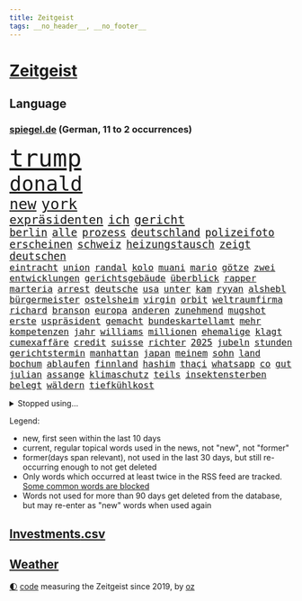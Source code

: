 ```yaml
---
title: Zeitgeist
tags: __no_header__, __no_footer__
---
```


# [Zeitgeist](https://oliz.io/zeitgeist/)

## Language

<h3><a href="https://www.spiegel.de" target="_blank">spiegel.de</a> (German, 11 to 2 occurrences)</h3>
<p style="font-family:monospace">
<span style="font-size:32pt"><a href="news_links.html#trump" class="current">trump</a></span>
<br>
<span style="font-size:27pt"><a href="news_links.html#donald" class="current">donald</a></span>
<br>
<span style="font-size:20pt"><a href="news_links.html#new" class="current">new</a></span>
<span style="font-size:20pt"><a href="news_links.html#york" class="current">york</a></span>
<br>
<span style="font-size:16pt"><a href="news_links.html#expräsidenten" class="current">expräsidenten</a></span>
<span style="font-size:16pt"><a href="news_links.html#ich" class="current">ich</a></span>
<span style="font-size:16pt"><a href="news_links.html#gericht" class="current">gericht</a></span>
<br>
<span style="font-size:14pt"><a href="news_links.html#berlin" class="current">berlin</a></span>
<span style="font-size:14pt"><a href="news_links.html#alle" class="current">alle</a></span>
<span style="font-size:14pt"><a href="news_links.html#prozess" class="current">prozess</a></span>
<span style="font-size:14pt"><a href="news_links.html#deutschland" class="current">deutschland</a></span>
<span style="font-size:14pt"><a href="news_links.html#polizeifoto" class="new">polizeifoto</a></span>
<span style="font-size:14pt"><a href="news_links.html#erscheinen" class="current">erscheinen</a></span>
<span style="font-size:14pt"><a href="news_links.html#schweiz" class="current">schweiz</a></span>
<span style="font-size:14pt"><a href="news_links.html#heizungstausch" class="new">heizungstausch</a></span>
<span style="font-size:14pt"><a href="news_links.html#zeigt" class="current">zeigt</a></span>
<span style="font-size:14pt"><a href="news_links.html#deutschen" class="current">deutschen</a></span>
<br>
<span style="font-size:12pt"><a href="news_links.html#eintracht" class="current">eintracht</a></span>
<span style="font-size:12pt"><a href="news_links.html#union" class="current">union</a></span>
<span style="font-size:12pt"><a href="news_links.html#randal" class="new">randal</a></span>
<span style="font-size:12pt"><a href="news_links.html#kolo" class="new">kolo</a></span>
<span style="font-size:12pt"><a href="news_links.html#muani" class="new">muani</a></span>
<span style="font-size:12pt"><a href="news_links.html#mario" class="current">mario</a></span>
<span style="font-size:12pt"><a href="news_links.html#götze" class="new">götze</a></span>
<span style="font-size:12pt"><a href="news_links.html#zwei" class="current">zwei</a></span>
<span style="font-size:12pt"><a href="news_links.html#entwicklungen" class="current">entwicklungen</a></span>
<span style="font-size:12pt"><a href="news_links.html#gerichtsgebäude" class="new">gerichtsgebäude</a></span>
<span style="font-size:12pt"><a href="news_links.html#überblick" class="current">überblick</a></span>
<span style="font-size:12pt"><a href="news_links.html#rapper" class="current">rapper</a></span>
<span style="font-size:12pt"><a href="news_links.html#marteria" class="new">marteria</a></span>
<span style="font-size:12pt"><a href="news_links.html#arrest" class="new">arrest</a></span>
<span style="font-size:12pt"><a href="news_links.html#deutsche" class="current">deutsche</a></span>
<span style="font-size:12pt"><a href="news_links.html#usa" class="current">usa</a></span>
<span style="font-size:12pt"><a href="news_links.html#unter" class="current">unter</a></span>
<span style="font-size:12pt"><a href="news_links.html#kam" class="current">kam</a></span>
<span style="font-size:12pt"><a href="news_links.html#ryyan" class="new">ryyan</a></span>
<span style="font-size:12pt"><a href="news_links.html#alshebl" class="new">alshebl</a></span>
<span style="font-size:12pt"><a href="news_links.html#bürgermeister" class="current">bürgermeister</a></span>
<span style="font-size:12pt"><a href="news_links.html#ostelsheim" class="new">ostelsheim</a></span>
<span style="font-size:12pt"><a href="news_links.html#virgin" class="current">virgin</a></span>
<span style="font-size:12pt"><a href="news_links.html#orbit" class="current">orbit</a></span>
<span style="font-size:12pt"><a href="news_links.html#weltraumfirma" class="new">weltraumfirma</a></span>
<span style="font-size:12pt"><a href="news_links.html#richard" class="current">richard</a></span>
<span style="font-size:12pt"><a href="news_links.html#branson" class="new">branson</a></span>
<span style="font-size:12pt"><a href="news_links.html#europa" class="current">europa</a></span>
<span style="font-size:12pt"><a href="news_links.html#anderen" class="current">anderen</a></span>
<span style="font-size:12pt"><a href="news_links.html#zunehmend" class="current">zunehmend</a></span>
<span style="font-size:12pt"><a href="news_links.html#mugshot" class="new">mugshot</a></span>
<span style="font-size:12pt"><a href="news_links.html#erste" class="current">erste</a></span>
<span style="font-size:12pt"><a href="news_links.html#uspräsident" class="current">uspräsident</a></span>
<span style="font-size:12pt"><a href="news_links.html#gemacht" class="current">gemacht</a></span>
<span style="font-size:12pt"><a href="news_links.html#bundeskartellamt" class="current">bundeskartellamt</a></span>
<span style="font-size:12pt"><a href="news_links.html#mehr" class="current">mehr</a></span>
<span style="font-size:12pt"><a href="news_links.html#kompetenzen" class="current">kompetenzen</a></span>
<span style="font-size:12pt"><a href="news_links.html#jahr" class="current">jahr</a></span>
<span style="font-size:12pt"><a href="news_links.html#williams" class="current">williams</a></span>
<span style="font-size:12pt"><a href="news_links.html#millionen" class="current">millionen</a></span>
<span style="font-size:12pt"><a href="news_links.html#ehemalige" class="current">ehemalige</a></span>
<span style="font-size:12pt"><a href="news_links.html#klagt" class="current">klagt</a></span>
<span style="font-size:12pt"><a href="news_links.html#cumexaffäre" class="new">cumexaffäre</a></span>
<span style="font-size:12pt"><a href="news_links.html#credit" class="current">credit</a></span>
<span style="font-size:12pt"><a href="news_links.html#suisse" class="current">suisse</a></span>
<span style="font-size:12pt"><a href="news_links.html#richter" class="current">richter</a></span>
<span style="font-size:12pt"><a href="news_links.html#2025" class="current">2025</a></span>
<span style="font-size:12pt"><a href="news_links.html#jubeln" class="current">jubeln</a></span>
<span style="font-size:12pt"><a href="news_links.html#stunden" class="current">stunden</a></span>
<span style="font-size:12pt"><a href="news_links.html#gerichtstermin" class="new">gerichtstermin</a></span>
<span style="font-size:12pt"><a href="news_links.html#manhattan" class="current">manhattan</a></span>
<span style="font-size:12pt"><a href="news_links.html#japan" class="current">japan</a></span>
<span style="font-size:12pt"><a href="news_links.html#meinem" class="current">meinem</a></span>
<span style="font-size:12pt"><a href="news_links.html#sohn" class="current">sohn</a></span>
<span style="font-size:12pt"><a href="news_links.html#land" class="current">land</a></span>
<span style="font-size:12pt"><a href="news_links.html#bochum" class="current">bochum</a></span>
<span style="font-size:12pt"><a href="news_links.html#ablaufen" class="current">ablaufen</a></span>
<span style="font-size:12pt"><a href="news_links.html#finnland" class="current">finnland</a></span>
<span style="font-size:12pt"><a href="news_links.html#hashim" class="new">hashim</a></span>
<span style="font-size:12pt"><a href="news_links.html#thaçi" class="new">thaçi</a></span>
<span style="font-size:12pt"><a href="news_links.html#whatsapp" class="current">whatsapp</a></span>
<span style="font-size:12pt"><a href="news_links.html#co" class="current">co</a></span>
<span style="font-size:12pt"><a href="news_links.html#gut" class="current">gut</a></span>
<span style="font-size:12pt"><a href="news_links.html#julian" class="current">julian</a></span>
<span style="font-size:12pt"><a href="news_links.html#assange" class="new">assange</a></span>
<span style="font-size:12pt"><a href="news_links.html#klimaschutz" class="current">klimaschutz</a></span>
<span style="font-size:12pt"><a href="news_links.html#teils" class="current">teils</a></span>
<span style="font-size:12pt"><a href="news_links.html#insektensterben" class="new">insektensterben</a></span>
<span style="font-size:12pt"><a href="news_links.html#belegt" class="current">belegt</a></span>
<span style="font-size:12pt"><a href="news_links.html#wäldern" class="new">wäldern</a></span>
<span style="font-size:12pt"><a href="news_links.html#tiefkühlkost" class="new">tiefkühlkost</a></span>
</p>
<details>
<summary>Stopped using...</summary>
<p class="former" style="font-size:12pt">
rote(894) steigenden(894) aufmerksamkeit(893) beobachten(893) freien(893) innenminister(893) konzerne(893) konfrontiert(892) myanmar(892) rechtsextreme(892) bundesrepublik(891) coronamaßnahmen(891) diktator(891) einwohner(891) endet(891) gemeinden(891) nazis(891) terroristen(891) apple(890) fbi(890) gerechtigkeit(890) höher(890) besitzer(889) elektroauto(889) planeten(889) präsidentschaftswahl(889) öfter(889) bayerische(888) legendären(888) minute(888) reiche(888) unerwartet(888) verriet(888) abstimmen(887) bilden(887) bloß(887) einführen(887) fahrzeuge(887) kontrolliert(887) maskenpflicht(887) november(887) polens(887) privaten(887) bundestagswahl(886) denkt(886) gebraucht(886) san(886) bmw(885) maß(885) niederländische(885) ringt(885) schlug(885) verkündet(885) big(884) diplomaten(884) entdeckung(884) halle(884) herzogin(884) kamera(884) miteinander(884) nigeria(884) niveau(884) standort(884) feuerwehrleute(883) kandidaten(883) rettet(883) selben(883) fahrt(882) gastgeber(882) joachim(882) kochen(882) reißt(882) 3(881) lebte(881) premiere(881) schmidt(881) verhängen(881) warf(881) wären(881) sendet(880) wofür(880) aktiv(879) sichergestellt(879) verkaufen(879) 45(878) park(878) wende(878) flüchtlingen(877) genauso(877) null(877) potsdam(877) tödlich(877) bedeutung(876) stadion(876) ordnung(875) einnahmen(874) produzieren(874) feld(873) form(873) distanziert(872) gefangene(872) meinen(872) tragödie(872) aufhalten(871) vieles(871) außerhalb(870) dich(870) kate(870) spanische(870) aufarbeitung(869) mehrerer(869) echten(868) einiger(868) abgelehnt(866) vorne(865) bob(864) enttäuschung(863) istanbul(863) müsste(863) stress(863) beitrag(862) popstar(860) automatisch(859) bester(859) cduchef(859) entschuldigung(859) flagge(857) bundesnetzagentur(854) hinweis(853) 36(852) uhaft(849) erhöhen(843) ursprünglich(840) weltmeisterschaft(835) leiter(809) westliche(781) milliardär(776) gemüse(772) verlusten(754) 4000(746) ausländischen(735) wochenrückblick(714) angebote(712) 250(702) airline(701) zwischenfall(695) stoltenberg(688) fußballstar(686) holz(677) militärische(677) arbeitsmarkt(666) spiegelreporter(646) eröffnung(634) seither(630) volk(630) kümmern(627) drohenden(623) rechtens(612) australischen(607) ralf(603) bedankt(602) ermordung(599) flut(596) landsleute(595) 120(588) kameras(587) gesund(586) erkrankte(577) 400000(575) ali(574) alternative(573) händen(566) anlage(564) verstecken(564) befreiung(561) schlafen(561) illegaler(556) kalten(550) 73(549) söders(541) schnelles(537) abhängigkeit(528) bekräftigt(526) kurze(521) ruhestand(519) verständigt(514) parlamentarier(513) sprecherin(508) weißer(505) abu(504) feiertag(504) rhein(504) ungewöhnliche(498) stromausfall(497) euländer(496) fahndet(494) stadtteil(494) generationen(488) gerne(487) nutzung(486) eindringlichen(484) summen(484) rande(482) 77(478) trip(478) laura(475) energiekonzern(471) einfacher(468) waffenruhe(465) brennt(460) eukommissionschefin(457) einzig(447) bronze(444) ersatz(443) gefechte(441) waffenlieferungen(441) zerstörung(440) g7staaten(439) influencerin(436) ben(435) ansprüche(434) hinzu(432) ring(428) überwachung(428) großbrand(426) vettel(426) berichteten(422) wandern(422) bonn(421) unterscheiden(420) 2002(417) kambodscha(415) wagt(415) filmemacher(414) dresdner(413) albert(411) klitschko(409) journalismus(406) einheiten(404) verantwortlichen(402) verwaltung(395) 40000(391) silber(389) fortsetzen(383) inakzeptable(379) schildern(378) ukrainenews(376) vorab(376) vertreten(372) typ(365) rekordtief(363) breiten(361) ungewiss(361) klassenzimmer(359) raser(353) messerattacke(352) starkes(350) bezeichnen(348) dmitrij(347) dicke(346) überlebenden(346) fair(345) g20(345) spekulationen(343) abgrund(341) fußballweltmeisterschaft(341) weichen(340) ernste(337) täters(337) g7(336) entsprechend(334) ertrinken(334) locken(334) einsetzt(324) usdollar(322) hammer(321) regieren(320) ärztinnen(320) fahrräder(314) halt(314) verdrängen(309) fragwürdige(308) el(307) momentan(303) ereignete(300) klimakatastrophe(300) r(300) empfindet(298) lngterminal(298) cannabis(297) demonstrierende(296) zumutung(295) debattiert(293) verklagen(293) zeremonie(292) dividende(291) heimspiel(291) kaiserslautern(290) 22jähriger(288) französischer(286) tiefer(286) laufender(284) save(284) dokument(283) exmann(283) kaffee(282) tempel(282) kapazitäten(281) furore(278) voraussichtlich(276) hast(274) bewiesen(273) geschrumpft(273) maschine(273) gelöscht(272) uniper(271) attraktiver(270) baum(270) zwillinge(270) ryan(268) internationales(267) unentschieden(266) verbraucherzentrale(265) dokumentation(263) energieversorger(263) plädieren(262) fünfmal(257) bruttoinlandsprodukt(256) nennen(256) bleibe(255) kampagne(255) genauer(254) davis(253) erhöhungen(253) uneins(253) verteilen(253) geschichtenewsletter(252) islamische(251) schmerzhaft(250) stören(249) vernichtet(249) medizinische(247) berlinneukölln(245) trendwende(245) gestrandete(244) koffer(244) bond(243) grundstück(243) saale(243) fasst(240) pipeline(240) verleihung(239) geräumt(238) umweltschützer(238) ältesten(237) victoria(236) linien(233) korrekt(232) tim(232) schönheitsideale(230) kilowattstunde(227) üppige(227) waffensysteme(226) children(225) zweitgrößte(225) kater(224) protestbewegung(224) feierabend(223) 89(222) volksheld(222) erhielten(221) island(221) flüsse(220) 25000(219) indirekt(218) raketenangriffen(217) durchzusetzen(215) terminal(215) selbstbewusstsein(214) komplikationen(213) parken(213) geistlichen(210) porträt(209) ramona(209) aufzugeben(207) beworben(207) rot(206) achtziger(204) klappen(202) aufsicht(201) klimaprotest(201) missverständnis(200) regenfällen(200) telekom(200) kündigung(199) geprallt(198) oppositionschef(198) goldener(197) schmuck(196) autobiografie(195) gefährdung(195) intrigen(195) trauma(195) ökologisch(195) 1992(194) milliardengewinne(194) umweltfreundlich(194) bundesbank(193) eben(193) überreste(193) rihanna(192) satellitenbilder(192) zurückkehren(192) zuschuss(191) bonus(190) kanadischen(190) durchgang(189) heikler(189) kontroverse(189) verhaltens(189) flüchtlingsunterkunft(188) badenwürttembergischen(186) bewusstlos(185) recherche(183) bauart(182) kriminalität(182) nutzern(182) polizeichef(182) rechtsradikale(182) entkam(181) geburtenrate(181) prominenteste(181) harmonie(180) tarifstreit(180) ansonsten(179) befreiten(179) besessen(179) zuzug(179) ausgenutzt(178) sportlerin(178) 2050(177) wintershall(177) gaspreisbremse(176) ndr(176) potter(176) fortschrittlich(175) oregon(174) quer(173) erschließen(172) psychologin(172) unternehmensberatung(172) grenzgebiet(171) hingerichtet(171) machtwechsel(171) bootsunglück(170) hessischen(170) ehrung(169) gemäßigt(169) rekordhalter(169) sohnes(169) sprangen(169) windsor(169) zusage(169) abwahl(168) lahmzulegen(168) dreieinhalb(167) finanzämter(166) kurswechsel(166) hergestellt(165) symbole(165) vereine(164) verfängt(164) phoenix(163) vergnügen(163) müht(162) steven(162) teamkollegen(162) piqué(160) soldatin(160) tunesien(160) daniela(159) flüssigerdgas(159) raketenangriffe(159) zweifeln(159) belege(158) hungersnot(157) immunsystem(157) überraschte(157) 3500(156) direktor(156) ukrainefeldzug(155) unovollversammlung(155) zusammengestoßen(155) kapitalmarkt(154) parolen(154) regierenden(153) überbringen(153) übergewicht(153) erzielen(152) forscht(152) 23jährige(151) ausgegeben(151) geiger(151) kaltluft(151) kurdische(151) wumms(151) ecken(150) rasanter(150) verachtung(150) desinformation(149) drehbücher(149) labourpartei(149) weltbank(149) anerkannt(148) dominik(148) lawine(147) streits(147) deckel(146) osterinsel(146) schönheit(146) schweben(145) energiepreisbremse(144) gerechte(144) mats(144) teenagerin(144) unverständnis(144) absolviert(143) emanzipation(142) mullahregime(142) daei(141) carolina(140) minsk(140) steve(140) unternommen(140) höchststrafe(139) tankstellen(139) abgefeuert(138) aufsichtsrat(138) schulterschluss(138) topspieler(138) gewehrt(137) hot(137) jemanden(137) katholischer(136) neudelhi(136) obst(136) tottenham(136) wiederholung(136) year(136) befragung(135) erleichterung(135) harrt(135) mitarbeiterinnen(135) hilton(134) nächtlichen(134) sinnlos(134) titelfavorit(134) uskonzern(134) boulevardzeitung(133) zusammenstößen(133) fassungslosigkeit(132) gestohlenen(132) limit(132) nüchtern(132) orden(132) steuert(132) versichert(132) ceo(130) kerzen(130) loben(130) tieres(130) mitarbeitern(129) schmid(129) sibirien(128) zubereitet(128) aktionäre(127) del(126) rücktrittsankündigung(126) ulm(126) rechtsextremist(125) wohnungsnot(125) as(124) düster(124) volkswirtschaft(124) schossen(123) verborgen(123) besserer(121) finanzaufsicht(121) meiden(121) singt(121) ausharren(120) frühstück(120) korruptionsprozess(120) grenzregion(119) miles(119) südafrikas(119) dhabi(118) sozialamt(118) stadien(118) bowie(117) chinesisches(117) artenschutz(116) diktators(116) profit(116) staates(116) stellenabbau(116) stimmten(116) verschicken(116) verunsichert(116) itamar(115) basf(114) nordkoreanische(114) regimekritiker(114) umsatzeinbruch(114) neuartigen(113) abbauen(112) angestoßen(112) prophezeit(112) skispringen(112) straßenblockaden(112) maren(111) skispringerin(111) süß(111) zukommt(111) chefposten(110) gedroht(110) ohr(110) winterpause(110) hirn(109) kassierten(109) protestierende(109) traunstein(109) mediathek(108) nevada(108) exemplare(107) pakistanischen(107) sieges(107) tribüne(107) unterschriften(107) dea(106) nutzerinnen(106) pasta(106) prangt(106) schädel(106) winterschlaf(106) gewöhnt(105) bewaffneter(104) erdgasförderung(104) ließe(104) traumjob(104) welch(104) lieder(103) militärpräsenz(103) mitreden(103) segler(103) vollen(102) frontal(101) game(101) kunstwerk(101) prorussische(101) raketentest(101) wagnergruppe(101) bräuchten(100) gegenentwurf(100) linus(100) saarlouis(100) reste(98) ökotest(98) angriffskrieges(97) krisenmanagement(97) landeshauptstadt(97) banker(96) eisige(96) leeren(96) madonna(96) spielmacher(96) bewaffneten(95) goldenen(95) labor(95) persönlichkeit(95) regierende(95) terrorisiert(95) toyota(95) emails(94) metalband(94) nordirlandprotokoll(94) naturschützer(93) akzeptanz(92) flüchtete(92) krachend(92) sangen(92) auffällige(91) befindlichkeiten(91) cook(91) ferner(91) klimabericht(91) mac(91) mühsam(91) paartherapeuten(91) unmöglich(91) verschanzen(91) dominanz(90) erdbebens(90) erhob(90) erwürgt(90) sattel(90) steuerzahlerbund(90) gespült(89) hochfahren(89) streitkräften(89) treffers(89) ungewöhnlicher(89) kombination(88) rassismusvorwurf(88) rächt(88) tumor(88) vizeweltmeister(88) würstchen(88) ähnlicher(88) aufgelöst(87) biograf(87) cloppenburg(87) fynn(87) geschützten(87) kliemann(87) prämie(87) 170000(86) bukele(86) gebrannt(86) lila(86) milliardensubventionen(86) nachholbedarf(86) nayib(86) parlamentsausschuss(86) polarlichter(86) preisbremsen(86) salvador(86) trieb(86) vätern(86) wunderbare(86) filzskandal(85) illerkirchberg(85) oberhof(85) rammt(85) strukturelle(85) woke(85) herzop(84) millionenpublikum(84) pfarrer(84) regierungsbündnis(84) schlapp(84) sicherungsverwahrung(84) armbruster(83) autobahnbau(83) autopilot(83) bands(83) gefälschten(83) hecking(83) nathalie(83) sanktionsumgehung(83) 70000(82) angehören(82) euparlamentspräsidentin(82) kundgebung(82) metsola(82) raucher(82) thessaloniki(82) traditionellen(82) wegfall(82) co2speicher(81) drangen(81) fremden(80) gasspeichern(80) pionier(80) verlässlichen(80) down(79) einwanderer(79) mindern(79) prestige(79) roberta(79) verheerendes(79) vorlegen(79) annahme(78) cold(78) grundlegenden(78) mexikostadt(78) mitgliedsländer(78) revolutionswächter(78) schatz(78) strikten(78) unerwarteter(78) winterwetter(78) hungern(77) rechtmäßigkeit(77) rückenschmerzen(77) satzung(77) üppig(77) biennale(76) ganzer(76) kuratiert(76) quote(76) raumkapsel(76) sagten(76) untersuchungsbericht(76) venedig(76) verspannungen(76) vorweg(76) weber(76) brustkrebs(75) feldern(75) frost(75) öffentlichkeitswirksam(75) auflage(74) bayerisches(74) großstädte(74) lecker(74) todesliste(74) afdpolitikerin(73) arbeitszeiten(73) besserung(73) boom(73) bußgeld(73) geeilt(73) tiefgarage(73) zankt(73) aufgehört(72) entfremdung(72) krebstherapie(72) rechtsextremisten(72) zufriedener(72) autoritäre(71) festivals(71) gebühren(71) gängige(71) häftlinge(71) mitsamt(71) niederbayern(71) schilderte(71) sojuskapsel(71) theaterleiter(71) verharmlosung(71) wahnsinn(71) wettern(71) genehmigungen(70) filmfestival(69) möglichem(69) politikers(69) unterstütze(69) abgewickelt(68) abschlussdokument(68) lüdenscheid(68) saßen(68) unablässig(68) benfica(67) höhen(67) schein(67) akute(66) patientenschützer(66) wolodymir(66) zwischenbilanz(66) christdemokraten(65) häuslicher(65) irrtum(65) ludwigshafen(65) michail(65) relativiert(65) tauchern(65) berufungsverfahren(64) fahrzeugen(64) fleischwolf(64) geförderte(64) granate(64) kambodschanischen(64) kandidatin(64) mandat(64) neutral(64) bolivien(63) coronatestpflicht(63) hochhaus(63) lautstarker(63) raumfahrer(63) autobahnbrücke(62) graf(62) lügenmärchen(62) seeler(62) stiehlt(62) 2005(61) süditalien(61) wohlstand(61) basketballprofi(60) griechen(60) juan(60) werft(60) beendigung(59) gesundheitsamt(59) rückgrat(59) schiene(59) ampelbündnis(58) fehlendes(58) klausur(58) silvesterkrawallen(58) wellinger(58) behördenangaben(57) bewahren(57) demokratisch(57) vorgesetzter(57) 250000(56) anteilnahme(56) bildungsungerechtigkeit(56) charlotte(56) euabgeordneter(56) gesichtet(56) jungstar(56) kommender(56) minderjährigen(56) türmt(56) verschärfte(56) abgesichert(55) abzukassieren(55) airbnb(55) allheilmittel(55) ausmisten(55) bänke(55) franco(55) ruhm(55) 34jährige(54) 365(54) arbeitslosenquote(54) kräften(54) wikipedia(54) babysitter(53) dunkler(53) ebikes(53) einbrechen(53) energieträger(53) ergänzen(53) europäisches(53) palästinensern(53) umarmen(53) verkehrssicherheit(53) altbacken(52) galaxien(52) gemessen(52) romeo(52) ärgerte(52) ausrede(51) bundespolitische(51) härteste(51) leopard(51) schild(51) spdregierungschefin(51) technologie(51) filter(50) hanks(50) koks(50) langläuferinnen(50) neureuther(50) revanchiert(50) schreckschusswaffen(50) sensationell(50) antisemitischer(49) hereingefallen(49) kuriosen(49) titelrennen(49) trieben(49) wmgeneralprobe(49) überdenken(49) beschwört(48) büßen(48) mordverdachts(48) 14000(47) glamour(47) kassierte(47) vorwerfen(47) 425(46) automarkt(46) fehlerhaft(46) gefühlt(46) geldtransporter(46) hitlergruß(46) nudeln(46) pantera(46) winterstürme(46) antritt(45) bowl(45) frösche(45) gestörte(45) olympiadritte(45) passagen(45) platzverweis(45) queensland(45) vertraut(45) windenergieausbau(45) zaubertor(45) zurückgelassen(45) 1990(44) drittländer(44) formieren(44) hockeynationalmannschaft(44) manöver(44) nicolas(44) batteriewerk(43) durchschnittliche(43) jäger(43) katastrophalen(43) shakira(43) soße(43) antonio(42) exkommandeur(42) teich(42) verletzungspause(42) anja(41) fluchtroute(41) jelena(41) kürzen(41) sandsäcken(41) webb(41) zurückgreifen(41) schneeregen(40) theorien(40) versteht(40) 22jährigen(39) aufsichtsbehörde(39) ermuntert(39) grundsteuer(39) landtagswahl(39) only(39) robust(39) vermittlerrolle(39) bandenkriminalität(38) jubiläum(38) klammert(38) ohrfeige(38) schönheitswettbewerb(38) elektrischen(37) erdrosselt(37) hansgeorg(37) intendantin(37) maaßen(37) murray(37) nötigung(37) state(37) vorzubereiten(37) wmsilber(37) bekomme(36) generäle(36) highlight(36) militäreinsatz(36) stoppte(36) ausgeraubt(35) beschwerte(35) demut(35) jahrelangem(35) oberstaatsanwalt(35) ostdeutsche(35) portland(35) spiegelredakteurin(35) sportverein(35) césar(34) gramm(34) kürze(34) wunden(34) bobic(33) dragon(33) favoritin(33) fredi(33) friedliche(33) kriegsgerät(33) nachhaltige(33) oppositionsbündnis(33) stellvertretende(33) symbolische(33) wasserspeicher(33) hildburghausen(32) lawinenunglück(32) lebendig(32) rüffel(32) schöpfer(32) 18000(31) allergiker(31) felipe(31) hinzugefügt(31) kriegsbeginns(31) marius(31) aussuchen(30) geklauten(30) helsinki(30) kassenpatienten(30) transparente(30) werdende(30) leihmutterschaft(29) maroden(29) nachdruck(29) wandlung(29) amazonasregenwald(28) behielt(28) eon(28) pausen(28) streitfrage(28) tool(28) uefa(28) verschleppte(28) vorentscheid(28) attackieren(27) ausdauernd(27) ertrank(27) schlafzimmer(27) unterschätzte(27) bessert(26) paypal(26) sogenannter(26) zerreibt(26) überschattet(26) bip(25) co₂zertifikate(25) durchziehen(25) gewisser(25) kriegsflüchtlinge(25) regierungspartner(25) symbolträchtige(25) taugen(25) umgerechnet(25) weitestgehend(25) drückt(24) herrmanns(24) angegeben(23) eisgrenze(23) magen(23) propagandashow(23) schiffsunglück(23) skiwm(23) vernachlässigt(23) aktionären(22) battle(22) generalüberholung(22) kiwerkzeuge(22) kriegsjahr(22) solutions(22) stärkste(22) therapie(22) verkehrsverbünde(22) arbeitnehmervertreter(21) düsterer(21) pflichtdienst(21) reschke(21) teilnehmende(21) unterbinden(21) erklärungsnöte(20) halbmond(20) kletterte(20) konsens(20) leidenschaftlicher(20) mischte(20) ordentlich(20) scheiße(20) vernichtenden(20) abtransportiert(19) aufgerüstet(19) geredet(19) greifswald(19) nachbeben(19) überaus(19) einschränkung(18) kanälen(18) luftwaffenstützpunkt(18) müttern(18) reuter(18) schwindel(18) vereinfachen(18) wmgold(18) fünfstöckigen(17) geborene(17) nbageschichte(17) offenzulegen(17) potenzial(17) wohngebiete(17) wurzeln(17) auswendig(16) clippers(16) emblem(16) grafiken(16) michigan(16) plattner(16) sondierungsgespräche(16) 15jähriger(15) amalia(15) aufräumen(15) beraubt(15) olympiasieg(15) ratlos(15) schwarm(15) erleuchtet(14) hun(14) rezension(14) schwindet(14) sen(14) vermögensverwalter(14) antisemiten(13) brände(13) bunker(13) medienkonsum(13) schnittmengen(13) schätzings(13) tennisprofi(13) university(13) arbeitgeberverband(12) augsburger(12) ausstatten(12) belügen(12) hautfarbe(12) leuchtete(12) markanten(12) popsuperstar(12) sondierungen(12) weitergegeben(12) claire(11) deutschebanktochter(11) dsv(11) jüngster(11) profiling(11) racial(11) spdmitglied(11) verletzungssorgen(11) weitreichenden(11)
</p>
</details>
<p>Legend:
<ul>
<li><span class="new">new</span>, first seen within the last 10 days</li>
<li><span class="current">current</span>, regular topical words used in the news, not "new", not "former"</li>
<li><span class="former">former(days span relevant)</span>, not used in the last 30 days, but still re-occurring enough to not get deleted</li>
<li>Only words which occurred at least twice in the RSS feed are tracked. <a href="language/filters.py">Some common words are blocked</a></li>
<li>Words not used for more than 90 days get deleted from the database, but may re-enter as "new" words when used again</li>
</ul>
</p>

## [Investments](investments.html)[.csv](investments.csv)

## [Weather](weather.html)

<footer>
<a href="javascript:toggleTheme()" class="nav">🌓</a>
<a href="https://github.com/ooz/zeitgeist">code</a> measuring the Zeitgeist since 2019, by <a href="https://oliz.io">oz</a>
</footer>
